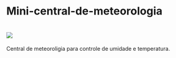 # Mini-central-de-meteorologia
# ![](github.jpg)
Central de meteoroligia para controle de umidade e temperatura. 
